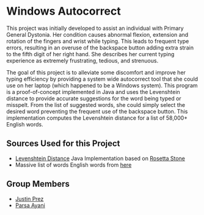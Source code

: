 # Windows Autocorrect

This project was initially developed to assist an individual with Primary General Dystonia. Her condition causes abnormal flexion, extension and rotation of the fingers and wrist while typing. This leads to frequent type errors, resulting in an overuse of the backspace button adding extra strain to the fifth digit of her right hand. She describes her current typing experience as extremely frustrating, tedious, and strenuous. 

The goal of this project is to alleviate some discomfort and improve her typing efficiency by providing a system wide autocorrect tool that she could use on her laptop (which happened to be a Windows system). This program is a proof-of-concept implemented in Java and uses the Levenshtein distance to provide accurate suggestions for the word being typed or misspelt. From the list of suggested words, she could simply select the desired word preventing the frequent use of the backspace button. This implementation computes the Levenshtein distance for a list of 58,000+ English words.

## Sources Used for this Project
- [Levenshtein Distance]( https://en.wikipedia.org/wiki/Levenshtein_distance) Java Implementation based on [Rosetta Stone ]( http://rosettacode.org/wiki/Levenshtein_distance#Java)
- Massive list of words English words from [here]( http://www.mieliestronk.com/wordlist.html )

## Group Members
- [Justin Prez](https://github.com/justinprez)
- [Parsa Ayani](https://github.com/Panameron)
